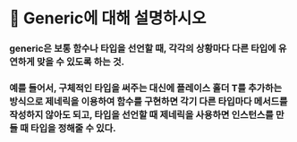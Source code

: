 # 🐥 Generic에 대해 설명하시오



### generic은 보통 함수나 타입을 선언할 때, 각각의 상황마다 다른 타입에 유연하게 맞을 수 있도록 하는 것.

### 예를 들어서, 구체적인 타입을 써주는 대신에 플레이스 홀더 T를 추가하는 방식으로 제네릭을 이용하여 함수를 구현하면 각기 다른 타입마다 메서드를 작성하지 않아도 되고, 타입을 선언할 때 제네릭을 사용하면 인스턴스를 만들 때 타입을 정해줄 수 있다.

